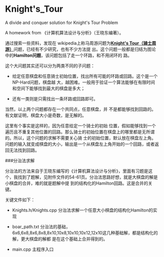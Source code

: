 Knight's_Tour
============

A divide and conquer solution for Knight's Tour Problem

A homework from 《计算机算法设计与分析》（王晓东编著）。

通过搜索一些资料，发现在 wikipedia上称马周游问题为[**Knight's Tour（骑士周游）**][Knight'sTour]问题，已经有不少研究，也有不少方法提 出。这个问题一般都是归结为图论中的**Hamilton问题**，该问题包括了走一个环路，和不用闭环的 路。

这个大问题其实还可以分为两类不同的子问题：

* 给定任意棋盘和任意骑士初始位置，找出所有可能的环路或回路。这个是一个NP-Hard问题，棋盘越 大，越困难。一般用于验证一个算法能够在有限时间和空间下能够找到最大的棋盘是多大；

* 还有一类则是只需找出一条环路或回路即可。

当然，以上两个问题都存在一个共同点，任意棋盘，并 不是都能够找到回路的。有文献证明，棋盘大小是奇数，是无解的。

这里有个事实是这样的，因为任意给定一个骑士的初始 位置，假如能够找到一个遍历且不重复其他位置的回路。那么骑士的初始位置在棋盘上的哪里都是无所谓的。所以，这个问题的求解不需要关心骑 士的初始位置，默认放在棋盘左上角。问题的输入就变成棋盘的大小，输出是一个从棋盘左上角开始的一个回路，或者返回无法找到回路。

[Knight'sTour]:http://en.wikipedia.org/wiki/Knight%27s_tour


###分治法求解

分治法的方法来自于王晓东编写的《计算机算法设计与分析》，里面有习题是这个，我找到了题解，见附件文件的54-61页。分治法思路好想，就是大棋盘的解是小棋盘的合并，难的就是题解中提 到的结构化的Hamilton回路。这是合并的关键。


关键文件如下：

* Knights.h/Knights.cpp 分治法求解一个任意大小棋盘的结构化Hamilton的实现

* boar\_path.txt 分治法的基础，6x6,6x8,8x6,8x8,8x10,10x8,10x10,10x12,12x10这几种基础解，都是结构化的解，更大棋盘的解都 是在这个基础上合并得到的。

* main.cpp 主程序入口

